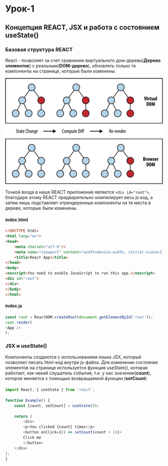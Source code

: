 # Урок-1
## Концепция REACT, JSX и работа с состоянием useState()

### Базовая структура REACT

React - позволяет за счет сравнения виртуального дом-дерева(**Дерево элементов**) с реальным(**DOM-дерево**), обновлять только те компоненты на странице, которые были изменены.

![img.png](../assets/img.png)

Точкой входа в наше REACT приложение является `<div id="root">`, благодаря этому REACT предварительно компилирует весь
js код, а затем лишь подставляет отрендеренные компоненты на те места в дереве, которые были изменены.

#### index.html
```html
<!DOCTYPE html>
<html lang="en">
<head>
    <meta charset="utf-8"/>
    <meta name="viewport" content="width=device-width, initial-scale=1"/>
    <title>React App</title>
</head>
<body>
<noscript>You need to enable JavaScript to run this app.</noscript>
<div id="root">
</div>
</body>
</html>
```

#### index.js
```javascript
const root = ReactDOM.createRoot(document.getElementById('root'));
root.render(
<App />
);
```

### JSX и useState()

Компоненты создаются с использованием языка JSX, который позволяет писать html-код внутри js-файла.
Для изменения состояние элементов на странице используется функция useState(), которая работает, как некий слушатель события,
т.е. у нас значение(**count**), которое меняется с помощью возвращаемой функции (**setCount**)

####
```javascript
import React, { useState } from 'react';

function Example() {
    const [count, setCount] = useState(0);
    
    return (
        <div>
        <p>You clicked {count} times</p>
        <button onClick={() => setCount(count + 1)}>
        Click me
        </button>
    </div>
);
}
```



